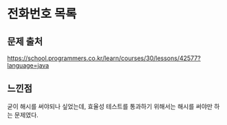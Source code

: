 # 전화번호 목록

## 문제 출처
https://school.programmers.co.kr/learn/courses/30/lessons/42577?language=java

## 느낀점
굳이 해시를 써야되나 싶었는데, 효율성 테스트를 통과하기 위해서는 해시를 써야만 하는 문제였다.
    
    
    
    
    